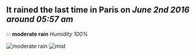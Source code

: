 ## It rained the last time in Paris on *June 2nd 2016 around 05:57 am*
💧💧  **moderate rain** *Humidity 100%*

![moderate rain](http://openweathermap.org/img/w/10d.png) ![mist](http://openweathermap.org/img/w/50d.png)
